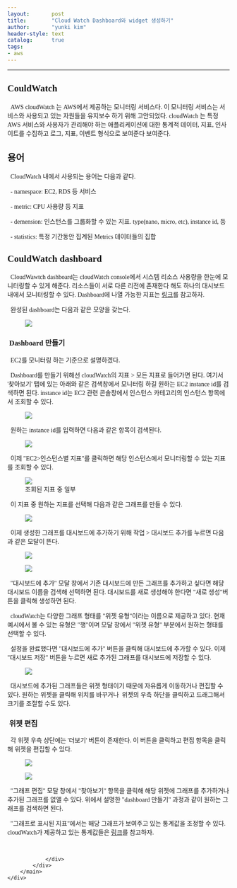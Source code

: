 ```yaml
---
layout:       post
title:        "Cloud Watch Dashboard와 widget 생성하기"
author:       "yunki kim"
header-style: text
catalog:      true
tags: 
- aws
---
```


<head></head>
<body id="tt-body-page" class="">
<div id="wrap" class="wrap-right">
    <div id="container">
        <main class="main ">
            <div class="area-main">
                <div class="area-view">
                    <div class="article-header"></div>
                    <hr>
                    <div class="article-view">
                        <div class="contents_style">
                            <h2 data-ke-size="size26"><span style="font-family: 'Noto Serif KR';"><b>CouldWatch</b></span></h2>
<p data-ke-size="size16"><span style="font-family: 'Noto Serif KR';"><b>&nbsp;&nbsp;</b>AWS cloudWatch 는 AWS에서 제공하는 모니터링 서비스다. 이 모니터링 서비스는 서비스와 사용되고 있는 자원들을 유지보수 하기 위해 고안되었다. cloudWatch 는 특정 AWS 서비스와 사용자가 관리해야 하는 애플리케이션에 대한 통계적 데이터, 지표, 인사이트를 수집하고 로그, 지표, 이벤트 형식으로 보여준다 보여준다.&nbsp;<b></b></span></p>
<h2 data-ke-size="size26"><span style="font-family: 'Noto Serif KR';"><b>용어</b></span></h2>
<p data-ke-size="size16"><span style="font-family: 'Noto Serif KR';">&nbsp; CloudWatch 내에서 사용되는 용어는 다음과 같다.</span></p>
<p data-ke-size="size16"><span style="font-family: 'Noto Serif KR';">&nbsp; - namespace: EC2, RDS 등 서비스</span></p>
<p data-ke-size="size16"><span style="font-family: 'Noto Serif KR';">&nbsp; - metric: CPU 사용량 등 지표</span></p>
<p data-ke-size="size16"><span style="font-family: 'Noto Serif KR';">&nbsp; - demension: 인스턴스를 그룹화할 수 있는 지표. type(nano, micro, etc), instance id, 등</span></p>
<p data-ke-size="size16"><span style="font-family: 'Noto Serif KR';">&nbsp; - statistics: 특정 기간동안 집계된 Metrics 데이터들의 집합</span></p>
<h2 data-ke-size="size26"><span style="font-family: 'Noto Serif KR';"><b>CouldWatch dashboard</b></span></h2>
<p data-ke-size="size16"><span style="font-family: 'Noto Serif KR';"><b>&nbsp;&nbsp;</b>CloudWawtch dashboard는 cloudWatch console에서 시스템 리소스 사용량을 한눈에 모니터링할 수 있게 해준다. 리소스들이 서로 다른 리전에 존재한다 해도 하나의 대시보드 내에서 모니터링할 수 있다. Dashboard에 나열 가능한 지표는 <a href="https://docs.aws.amazon.com/ko_kr/AWSEC2/latest/UserGuide/viewing_metrics_with_cloudwatch.html" target="_blank" rel="noopener">링크</a>를 참고하자.</span></p>
<p data-ke-size="size16"><span style="font-family: 'Noto Serif KR';">&nbsp; 완성된 dashboard는 다음과 같은 모양을 갖는다.</span></p>
<p></p><figure class="imageblock alignCenter">
    <span data-lightbox="lightbox">
        <img src="/img/Q2xvdWQgV2F0Y2ggRGFzaGJvYXJk7JmAIHdpZGdldCDsg53shLHtlZjquLA=/img.png">
    </span>
    <figcaption></figcaption>
</figure><p></p>
<h3 data-ke-size="size23"><span style="font-family: 'Noto Serif KR';"><b>&nbsp;Dashboard 만들기</b></span></h3>
<p data-ke-size="size16"><span style="font-family: 'Noto Serif KR';">&nbsp; EC2를 모니터링 하는 기준으로 설명하겠다.</span></p>
<p data-ke-size="size16"><span style="font-family: 'Noto Serif KR';">&nbsp; Dashboard를 만들기 위해선 cloudWatch의 지표 &gt; 모든 지표로 들어가면 된다. 여기서 '찾아보기' 탭에 있는 아래와 같은 검색창에서 모니터링 하길 원하는 EC2 instance id를 검색하면 된다. instance id는 EC2 관련 콘솔창에서 인스턴스 카테고리의 인스턴스 항목에서 조회할 수 있다.</span></p>
<p></p><figure class="imageblock alignCenter">
    <span data-lightbox="lightbox">
        <img src="/img/Q2xvdWQgV2F0Y2ggRGFzaGJvYXJk7JmAIHdpZGdldCDsg53shLHtlZjquLA=/img_1.png">
    </span>
    <figcaption></figcaption>
</figure><p></p>
<p data-ke-size="size16"><span style="font-family: 'Noto Serif KR';">&nbsp; 원하는 instance id를 입력하면 다음과 같은 항목이 검색된다.</span></p>
<p></p><figure class="imageblock alignCenter">
    <span data-lightbox="lightbox">
        <img src="/img/Q2xvdWQgV2F0Y2ggRGFzaGJvYXJk7JmAIHdpZGdldCDsg53shLHtlZjquLA=/img_2.png">
    </span>
    <figcaption></figcaption>
</figure><p></p>
<p data-ke-size="size16"><span style="font-family: 'Noto Serif KR';">&nbsp; 이제 "EC2&gt;인스턴스별 지표"를 클릭하면 해당 인스턴스에서 모니터링할 수 있는 지표를 조회할 수 있다.</span></p>
<p></p><figure class="imageblock alignCenter">
    <span data-lightbox="lightbox">
        <img src="/img/Q2xvdWQgV2F0Y2ggRGFzaGJvYXJk7JmAIHdpZGdldCDsg53shLHtlZjquLA=/img_3.png">
    </span>
    <figcaption>조회된 지표 중 일부</figcaption>
</figure><p></p>
<p data-ke-size="size16"><span style="font-family: 'Noto Serif KR';">&nbsp; 이 지표 중 원하는 지표를 선택해 다음과 같은 그래프를 만들 수 있다.</span></p>
<p></p><figure class="imageblock alignCenter">
    <span data-lightbox="lightbox">
        <img src="/img/Q2xvdWQgV2F0Y2ggRGFzaGJvYXJk7JmAIHdpZGdldCDsg53shLHtlZjquLA=/img_4.png">
    </span>
    <figcaption></figcaption>
</figure><p></p>
<p data-ke-size="size16"><span style="font-family: 'Noto Serif KR';">&nbsp; 이제 생성한 그래프를 대시보드에 추가하기 위해 작업 &gt; 대시보드 추가를 누르면 다음과 같은 모달이 뜬다.</span></p>
<p></p><figure class="imageblock alignCenter">
    <span data-lightbox="lightbox">
        <img src="/img/Q2xvdWQgV2F0Y2ggRGFzaGJvYXJk7JmAIHdpZGdldCDsg53shLHtlZjquLA=/img_5.png">
    </span>
    <figcaption></figcaption>
</figure><figure class="imageblock alignCenter">
    <span data-lightbox="lightbox">
        <img src="/img/Q2xvdWQgV2F0Y2ggRGFzaGJvYXJk7JmAIHdpZGdldCDsg53shLHtlZjquLA=/img_6.png">
    </span>
    <figcaption></figcaption>
</figure><p></p>
<p data-ke-size="size16"><span style="font-family: 'Noto Serif KR';">&nbsp; "대시보드에 추가" 모달 창에서 기존 대시보드에 만든 그래프를 추가하고 싶다면 해당 대시보드 이름을 검색해 선택하면 된다. 대시보드를 새로 생성해야 한다면 "새로 생성"버튼을 클릭해 생성하면 된다.</span></p>
<p data-ke-size="size16"><span style="font-family: 'Noto Serif KR';">&nbsp; cloudWatch는 다양한 그래프 형태를 "위젯 유형"이라는 이름으로 제공하고 있다. 현재 예시에서 볼 수 있는 유형은 "행"이며 모달 창에서 "위젯 유형" 부분에서 원하는 형태를 선택할 수 있다.</span></p>
<p data-ke-size="size16"><span style="font-family: 'Noto Serif KR';">&nbsp; 설정을 완료했다면 "대시보드에 추가" 버튼을 클릭해 대시보드에 추가할 수 있다. 이제 "대시보드 저장" 버튼을 누르면 새로 추가된 그래프를 대시보드에 저장할 수 있다.</span></p>
<p></p><figure class="imageblock alignCenter">
    <span data-lightbox="lightbox">
        <img src="/img/Q2xvdWQgV2F0Y2ggRGFzaGJvYXJk7JmAIHdpZGdldCDsg53shLHtlZjquLA=/img_7.png">
    </span>
    <figcaption></figcaption>
</figure><p></p>
<p data-ke-size="size16"><span style="font-family: 'Noto Serif KR';">&nbsp; 대시보드에 추가된 그래프들은 위젯 형태이기 때문에 자유롭게 이동하거나 편집할 수 있다. 원하는 위젯을 클릭해 위치를 바꾸거나&nbsp; 위젯의 우측 하단을 클릭하고 드래그해서 크기를 조절할 수도 있다.</span></p>
<h3 data-ke-size="size23"><span style="font-family: 'Noto Serif KR';"><b>&nbsp;위젯 편집</b></span></h3>
<p data-ke-size="size16"><span style="font-family: 'Noto Serif KR';"><b>&nbsp;&nbsp;</b>각 위젯 우측 상단에는 '더보기' 버튼이 존재한다. 이 버튼을 클릭하고 편집 항목을 클릭해 위젯을 편집할 수 있다.</span></p>
<p></p><figure class="imageblock alignCenter">
    <span data-lightbox="lightbox">
        <img src="/img/Q2xvdWQgV2F0Y2ggRGFzaGJvYXJk7JmAIHdpZGdldCDsg53shLHtlZjquLA=/img_8.png">
    </span>
    <figcaption></figcaption>
</figure><figure class="imageblock alignCenter">
    <span data-lightbox="lightbox">
        <img src="/img/Q2xvdWQgV2F0Y2ggRGFzaGJvYXJk7JmAIHdpZGdldCDsg53shLHtlZjquLA=/img_9.png">
    </span>
    <figcaption></figcaption>
</figure><p></p>
<p data-ke-size="size16"><span style="font-family: 'Noto Serif KR';">&nbsp; "그래프 편집" 모달 창에서 "찾아보기" 항목을 클릭해 해당 위젯에 그래프를 추가하거나 추가된 그래프를 없앨 수 있다. 위에서 설명한 "dashboard 만들기" 과정과 같이 원하는 그래프를 검색하면 된다.</span></p>
<p data-ke-size="size16"><span style="font-family: 'Noto Serif KR';">&nbsp; "그래프로 표시된 지표"에서는 해당 그래프가 보여주고 있는 통계값을 조정할 수 있다. cloudWatch가 제공하고 있는 통계값들은 <a href="https://docs.aws.amazon.com/ko_kr/AmazonCloudWatch/latest/monitoring/Statistics-definitions.html" target="_blank" rel="noopener">링크</a>를 참고하자.</span></p>
                        </div>
                        <br>
                        <div class="tags"></div>
                    </div>
                    
                </div>
            </div>
        </main>
    </div>
</div>


</body>